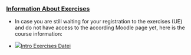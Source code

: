 ### [Information About Exercises](https://moodle.jku.at/jku/course/view.php?id=10809#section-2)


* In case you are still waiting for your registration to the exercises (UE) and do not have access to the according Moodle page yet, here is the course information:  

* [![](https://moodle.jku.at/jku/theme/image.php/classic/core/1600773234/f/pdf-24)Intro Exercises Datei](https://moodle.jku.at/jku/mod/resource/view.php?id=4388080)

